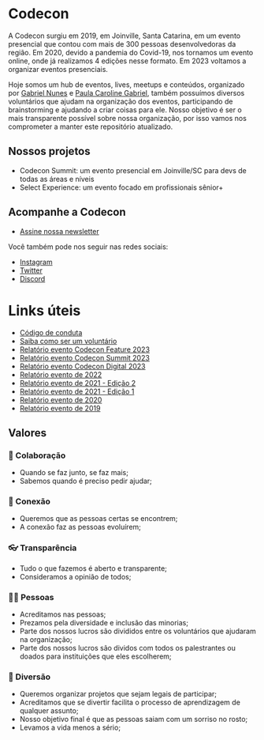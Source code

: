 # Codecon

A Codecon surgiu em 2019, em Joinville, Santa Catarina, em um evento presencial que contou com mais de 300 pessoas desenvolvedoras da região. Em 2020, devido a pandemia do Covid-19, nos tornamos um evento online, onde já realizamos 4 edições nesse formato. Em 2023 voltamos a organizar eventos presenciais.

Hoje somos um hub de eventos, lives, meetups e conteúdos, organizado por [Gabriel Nunes](https://www.linkedin.com/in/gabrielnunes/) e [Paula Caroline Gabriel](https://www.linkedin.com/in/paula-caroline-gabriel/), também possuímos diversos voluntários que ajudam na organização dos eventos, participando de brainstorming e ajudando a criar coisas para ele. Nosso objetivo é ser o mais transparente possível sobre nossa organização, por isso vamos nos comprometer a manter este repositório atualizado.

## Nossos projetos

- Codecon Summit: um evento presencial em Joinville/SC para devs de todas as áreas e níveis
- Select Experience: um evento focado em profissionais sênior+

## Acompanhe a Codecon

- [Assine nossa newsletter](https://codecon.substack.com/)

Você também pode nos seguir nas redes sociais:

- [Instagram](https://instagram.com/codecon.dev)
- [Twitter](https://twitter.com/codecondev)
- [Discord](https://codecon.dev/discord)

# Links úteis

- [Código de conduta](https://github.com/codecon-dev/codecon/blob/main/CODE_OF_CONDUCT.md)
- [Saiba como ser um voluntário](https://github.com/codecon-dev/codecon/blob/main/CONTRIBUTING.md)
- [Relatório evento Codecon Feature 2023](https://github.com/codecon-dev/codecon/blob/main/relatorios/codecon-feature-2023.md)
- [Relatório evento Codecon Summit 2023](https://github.com/codecon-dev/codecon/blob/main/relatorios/codecon-summit-2023.md)
- [Relatório evento Codecon Digital 2023](https://github.com/codecon-dev/codecon/blob/main/relatorios/codecon-digital-2023.md)
- [Relatório evento de 2022](https://github.com/codecon-dev/codecon/blob/main/relatorios/2022.md)
- [Relatório evento de 2021 - Edição 2](https://docs.google.com/presentation/d/1Rvq1Xfin0osOBP51DzMiF90q7cVQCRcWuXV-ya51-bE/edit#slide=id.g8a6c8f733c_0_46)
- [Relatório evento de 2021 - Edição 1](https://docs.google.com/presentation/d/12yS7JfV3wLc0gAVwuuNHCzF5P9XgkaeVYVr_656vdXE/edit?usp=sharing)
- [Relatório evento de 2020](https://docs.google.com/presentation/d/197OrcqPm7qMluW5-8W-rxFF6vOVweGCQKpmARrvCldY/edit?usp=sharing)
- [Relatório evento de 2019](https://drive.google.com/file/d/1qaecwogplTbIJsL9J6XCU9MZb3EYafav/view?usp=sharing)

## Valores

### 💪 Colaboração

- Quando se faz junto, se faz mais;
- Sabemos quando é preciso pedir ajudar;

### 🤝 Conexão

- Queremos que as pessoas certas se encontrem;
- A conexão faz as pessoas evoluírem;

### 👓 Transparência

- Tudo o que fazemos é aberto e transparente;
- Consideramos a opinião de todos;

### 💁‍♀️ Pessoas

- Acreditamos nas pessoas;
- Prezamos pela diversidade e inclusão das minorias;
- Parte dos nossos lucros são divididos entre os voluntários que ajudaram na organização;
- Parte dos nossos lucros são dividos com todos os palestrantes ou doados para instituições que eles escolherem;

### 🎉 Diversão

- Queremos organizar projetos que sejam legais de participar;
- Acreditamos que se divertir facilita o processo de aprendizagem de qualquer assunto;
- Nosso objetivo final é que as pessoas saiam com um sorriso no rosto;
- Levamos a vida menos a sério;
